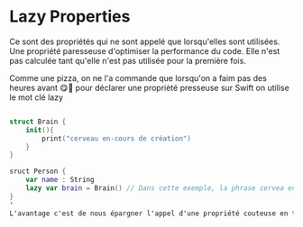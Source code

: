 # Lazy Properties 
Ce sont des propriétés qui ne sont appelé que lorsqu'elles sont utilisées. 
Une propriété paresseuse d'optimiser la performance du code. 
Elle n'est pas calculée tant qu'elle n'est pas utilisée pour la première fois. 

Comme une pizza, on ne l'a commande que lorsqu'on a faim pas des heures avant 😋🍕
pour déclarer une proprièté presseuse sur Swift on utilise le mot clé lazy

```Swift

struct Brain {
    init(){
        print("cerveau en-cours de création")
    }
}

sruct Person {
    var name : String
    lazy var brain = Brain() // Dans cette exemple, la phrase cervea en-cours de création ne s'affichera que lorsque le propriété brain sera appelée pour la première fois.
}
'
L'avantage c'est de nous épargner l'appel d'une propriété couteuse en temps de calcul comme un lien, une fonction mathématique complexe ou une allocation de mémoire trop importante. On ne paie ce coût que quand c'est absolument nécessaire.

